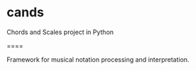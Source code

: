 cands
=====

Chords and Scales project in Python

====

Framework for musical notation processing and interpretation.
